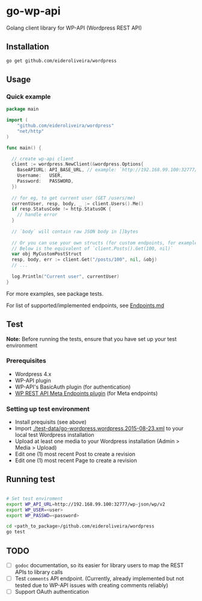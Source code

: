 # go-wp-api
Golang client library for WP-API (Wordpress REST API)


## Installation

```bash
go get github.com/eideroliveira/wordpress

```

## Usage

### Quick example
```go
package main

import (
	"github.com/eideroliveira/wordpress"
	"net/http"
)

func main() {

  // create wp-api client
  client := wordpress.NewClient(&wordpress.Options{
    BaseAPIURL: API_BASE_URL, // example: `http://192.168.99.100:32777/wp-json/wp/v2`
    Username:   USER,
    Password:   PASSWORD,
  })
  	
  // for eg, to get current user (GET /users/me)
  currentUser, resp, body, _ := client.Users().Me()
  if resp.StatusCode != http.StatusOK {
    // handle error
  }
  
  // `body` will contain raw JSON body in []bytes
  
  // Or you can use your own structs (for custom endpoints, for example)
  // Below is the equivalent of `client.Posts().Get(100, nil)`
  var obj MyCustomPostStruct
  resp, body, err := client.Get("/posts/100", nil, &obj)
  // ...
  
  log.Println("Current user", currentUser)
}

```
For more examples, see package tests.

For list of supported/implemented endpoints, see [Endpoints.md](./endpoints.md)


## Test
__Note:__
Before running the tests, ensure that you have set up your test environment


### Prerequisites
- Wordpress 4.x
- WP-API plugin
- WP-API's BasicAuth plugin (for authentication)
- [WP REST API Meta Endpoints plugin](https://github.com/WP-API/wp-api-meta-endpoints) (for Meta endpoints)

### Setting up test environment
- Install prequisits (see above)
- Import [./test-data/go-wordpress.wordpress.2015-08-23.xml](./test-data/go-wordpress.wordpress.2015-08-23.xml) to your local test Wordpress installation
- Upload at least one media to your Wordpress installation (Admin > Media > Upload)
- Edit one (1) most recent Post to create a revision
- Edit one (1) most recent Page to create a revision

## Running test


```bash

# Set test enviroment
export WP_API_URL=http://192.168.99.100:32777/wp-json/wp/v2
export WP_USER=<user>
export WP_PASSWD=<password>

cd <path_to_package>/github.com/eideroliveira/wordpress
go test

```

## TODO
- [ ] `godoc` documentation, so its easier for library users to map the REST APIs to library calls 
- [ ] Test `comments` API endpoint. (Currently, already implemented but not tested due to WP-API issues with creating comments reliably)
- [ ] Support OAuth authentication
